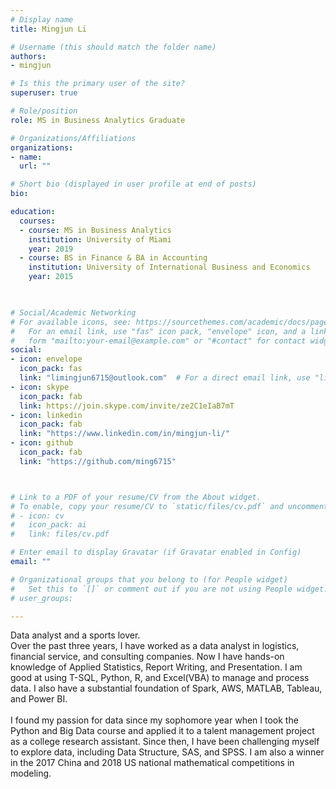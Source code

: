 ```yaml
---
# Display name
title: Mingjun Li

# Username (this should match the folder name)
authors:
- mingjun

# Is this the primary user of the site?
superuser: true

# Role/position
role: MS in Business Analytics Graduate

# Organizations/Affiliations
organizations:
- name: 
  url: ""

# Short bio (displayed in user profile at end of posts)
bio: 

education:
  courses:
  - course: MS in Business Analytics
    institution: University of Miami
    year: 2019
  - course: BS in Finance & BA in Accounting
    institution: University of International Business and Economics
    year: 2015
   


# Social/Academic Networking
# For available icons, see: https://sourcethemes.com/academic/docs/page-builder/#icons
#   For an email link, use "fas" icon pack, "envelope" icon, and a link in the
#   form "mailto:your-email@example.com" or "#contact" for contact widget.
social:
- icon: envelope
  icon_pack: fas
  link: "limingjun6715@outlook.com"  # For a direct email link, use "limingjun6715@outlook.com".
- icon: skype
  icon_pack: fab
  link: https://join.skype.com/invite/ze2C1eIaB7mT
- icon: linkedin
  icon_pack: fab
  link: "https://www.linkedin.com/in/mingjun-li/"
- icon: github
  icon_pack: fab
  link: "https://github.com/ming6715"



# Link to a PDF of your resume/CV from the About widget.
# To enable, copy your resume/CV to `static/files/cv.pdf` and uncomment the lines below.
# - icon: cv
#   icon_pack: ai
#   link: files/cv.pdf

# Enter email to display Gravatar (if Gravatar enabled in Config)
email: ""

# Organizational groups that you belong to (for People widget)
#   Set this to `[]` or comment out if you are not using People widget.
# user_groups: 

---
```

Data analyst and a sports lover.
<br/>
Over the past three years, I have worked as a data analyst in logistics, financial service, and consulting companies. Now I have hands-on knowledge of Applied Statistics, Report Writing, and Presentation. I am good at using T-SQL, Python, R, and Excel(VBA) to manage and process data. I also have a substantial foundation of Spark, AWS, MATLAB, Tableau, and Power BI.  
<br/>
I found my passion for data since my sophomore year when I took the Python and Big Data course and applied it to a talent management project as a college research assistant. Since then, I have been challenging myself to explore data, including Data Structure, SAS, and SPSS. I am also a winner in the 2017 China and 2018 US national mathematical competitions in modeling.

